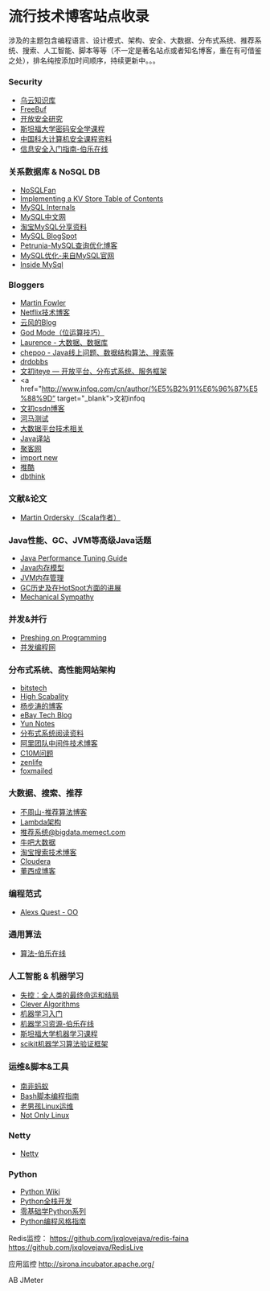 # 流行技术博客站点收录

涉及的主题包含编程语言、设计模式、架构、安全、大数据、分布式系统、推荐系统、搜索、人工智能、脚本等等（不一定是著名站点或者知名博客，重在有可借鉴之处），排名纯按添加时间顺序，持续更新中。。。

### Security
* <a href="http://drops.wooyun.org/" target="_blank">乌云知识库</a>
* <a href="http://www.freebuf.com/" target="_blank">FreeBuf</a>
* <a href="http://blog.opensecurityresearch.com/" target="_blank">开放安全研究</a>
* <a href="https://crypto.stanford.edu/" target="_blank">斯坦福大学密码安全学课程</a>
* <a href="http://staff.ustc.edu.cn/~sycheng/cs/" target="_blank">中国科大计算机安全课程资料</a>
* <a href="http://blog.jobbole.com/48738/" target="_blank">信息安全入门指南-伯乐在线</a>

### 关系数据库 & NoSQL DB
* <a href="http://blog.nosqlfan.com/newslist" target="_blank">NoSQLFan</a>
* <a href="http://codecapsule.com/2012/11/07/ikvs-implementing-a-key-value-store-table-of-contents/" target="_blank">Implementing a KV Store Table of Contents</a>
* <a href="http://dev.mysql.com/doc/internals/en/index.html" target="_blank">MySQL Internals</a>
* <a href="http://imysql.cn/" target="_blank">MySQL中文网</a>
* <a href="http://mysql.taobao.org/index.php/%E8%B5%84%E6%96%99%E5%85%B1%E4%BA%AB#.E5.B7.A5.E5.85.B7.E4.BB.8B.E7.BB.8D" target="_blank">淘宝MySQL分享资料</a>
* <a href="http://mysqldba.blogspot.com/" target="_blank">MySQL BlogSpot</a>
* <a href="http://s.petrunia.net/blog/" target="_blank">Petrunia-MySQL查询优化博客</a>
* <a href="http://dev.mysql.com/doc/refman/5.6/en/optimization.html" target="_blank">MySQL优化-来自MySQL官网</a>
* <a href="http://www.innomysql.net/" target="_blank">Inside MySql</a>

### Bloggers

* <a href="http://martinfowler.com/" target="_blank">Martin Fowler</a>
* <a href="http://techblog.netflix.com/" target="_blank">Netflix技术博客</a>
* <a href="http://blog.codingnow.com/" target="_blank">云风的Blog</a>
* <a href="http://site.douban.com/196781/room/2541807/" target="_blank">God Mode（位运算技巧）</a>
* <a href="http://blog.csdn.net/bluishglc/" target="_blank">Laurence - 大数据、数据库</a>
* <a href="http://www.chepoo.com/">chepoo - Java线上问题、数据结构算法、搜索等</a>
* <a href="http://www.drdobbs.com/" target="_blank">drdobbs</a>
* <a href="http://cenwenchu.iteye.com/?page=10" target="_blank">文初iteye — 开放平台、分布式系统、服务框架</a>
* <a href="http://www.infoq.com/cn/author/%E5%B2%91%E6%96%87%E5%88%9D“ target="_blank">文初infoq</a>
* <a href="http://blog.csdn.net/cenwenchu79/" target="_blank">文初csdn博客</a>
* <a href="http://hitest.aliyun.com/front/share/shareList.htm?spm=0.0.0.0.Rb7GAI" target="_blank">河马测试</a>
* <a href="http://www.iteblog.com/" target="_blank">大数据平台技术相关</a>
* <a href="http://it.deepinmind.com/" target="_blank">Java译站</a>
* <a href="http://ju.outofmemory.cn/" target="_blank">聚客网</a>
* <a href="http://www.importnew.com/" target="_blank">import new</a>
* <a href="http://www.tuicool.com/" target="_blank">推酷</a>
* <a href="http://www.dbthink.com/" target="_blank">dbthink</a>

### 文献&论文

* <a href="http://www.informatik.uni-trier.de/~ley/pers/hd/o/Odersky:Martin.html" target="_blank">Martin Ordersky（Scala作者）</a>

### Java性能、GC、JVM等高级Java话题

* <a href="http://java-performance.info/" target="_blank">Java Performance Tuning Guide</a>
* <a href="http://www.cs.umd.edu/~pugh/java/memoryModel/" target="_blank">Java内存模型</a>
* <a href="http://www.memorymanagement.org/" target="_blank">JVM内存管理</a>
* <a href="http://hllvm.group.iteye.com/group/topic/41086/" target="_blank">GC历史及在HotSpot方面的进展</a>
* <a href="http://mechanical-sympathy.blogspot.hk/" target="_blank">Mechanical Sympathy</a>

### 并发&并行

* <a href="http://preshing.com/" target="_blank">Preshing on Programming</a>
* <a href="http://ifeve.com/" target="_blank">并发编程网</a>

### 分布式系统、高性能网站架构

* <a href="http://www.bitstech.net/" target="_blank">bitstech</a>
* <a href="http://highscalability.com/" target="_blank">High Scabality</a>
* <a href="http://blog.csdn.net/yangbutao/article/list/14" target="_blank">杨步涛的博客</a>
* <a href="http://www.ebaytechblog.com/" target="_blank">eBay Tech Blog</a>
* <a href="http://blog.yunnotes.net/" target="_blank">Yun Notes</a>
* <a href="http://dancres.github.io/Pages/" target="_blank">分布式系统阅读资料</a>
* <a href="http://jm-blog.aliapp.com/" target="_blank">阿里团队中间件技术博客</a>
* <a href="http://c10m.robertgraham.com/p/manifesto.html" target="_blank">C10M问题</a>
* <a href="http://www.zenlife.tk/" target="_blank">zenlife</a>
* <a href="http://www.cnblogs.com/foxmailed/" target="_blank">foxmailed</a>


### 大数据、搜索、推荐

* <a href="http://www.wentrue.net/blog/" target="_blank">不周山-推荐算法博客</a>
* <a href="http://lambda-architecture.net/" target="_blank">Lambda架构</a>
* <a href="http://bigdata.memect.com/?tag=recommendationsystems" target="_blank">推荐系统@bigdata.memect.com</a>
* <a href="http://www.niubua.com/" target="_blank">牛吧大数据</a>
* <a href="http://www.searchtb.com/" target="_blank">淘宝搜索技术博客</a>
* <a href="http://blog.cloudera.com/blog/" target="_blank">Cloudera</a>
* <a href="http://dongxicheng.org/" target="_blank">董西成博客</a>

### 编程范式

* <a href="http://alexsquest.com/" target="_blank">Alexs Quest - OO</a>

### 通用算法

* <a href="http://top.jobbole.com/tag/algorithm/" target="_blank">算法-伯乐在线</a>

### 人工智能 & 机器学习

* <a href="http://book.douban.com/subject/5375620/" target="_blank">失控：全人类的最终命运和结局</a>
* <a href="http://www.cleveralgorithms.com/nature-inspired/index.html" target="_blank">Clever Algorithms</a>
* <a href="http://blog.jobbole.com/67616/" target="_blank">机器学习入门</a>
* <a href="http://top.jobbole.com/tag/machine-learning/" target="_blank">机器学习资源-伯乐在线</a>
* <a href="https://www.coursera.org/course/ml" target="_blank">斯坦福大学机器学习课程</a>
* <a href="http://scikit-learn.org/stable/" target="_blank">scikit机器学习算法验证框架</a>

### 运维&脚本&工具

* <a href="http://ixdba.blog.51cto.com/" target="_blank">南非蚂蚁</a>
* <a href="http://www.lzhaohao.info/abs/" target="_blank">Bash脚本编程指南</a>
* <a href="http://oldboy.blog.51cto.com/" target="_blank">老男孩Linux运维</a>
* <a href="http://nolinux.blog.51cto.com/" target="_blank">Not Only Linux</a>

### Netty

* <a href="http://yueyemaitian.iteye.com/" target="_blank">Netty</a>


### Python
* <a href="https://wiki.python.org/moin/" target="_blank">Python Wiki</a>
* <a href="http://www.fullstackpython.com/" target="_blank">Python全栈开发</a>
* <a href="http://segmentfault.com/u/qiwsir/" target="_blank">零基础学Python系列</a>
* <a href="http://zh-google-styleguide.readthedocs.org/en/latest/google-python-styleguide/python_style_rules" target="_blank">Python编程风格指南</a>

Redis监控：
https://github.com/jxqlovejava/redis-faina
https://github.com/jxqlovejava/RedisLive

应用监控
http://sirona.incubator.apache.org/

AB
JMeter




